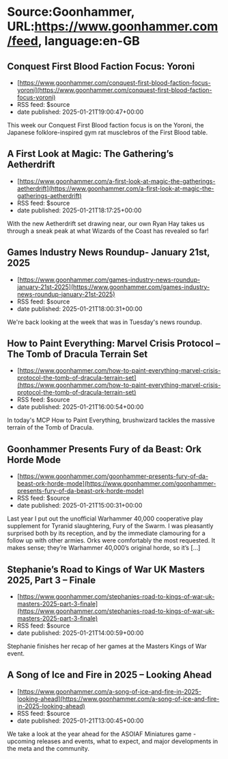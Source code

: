 # Source:Goonhammer, URL:https://www.goonhammer.com/feed, language:en-GB

## Conquest First Blood Faction Focus: Yoroni
 - [https://www.goonhammer.com/conquest-first-blood-faction-focus-yoroni](https://www.goonhammer.com/conquest-first-blood-faction-focus-yoroni)
 - RSS feed: $source
 - date published: 2025-01-21T19:00:47+00:00

This week our Conquest First Blood faction focus is on the Yoroni, the Japanese folklore-inspired gym rat musclebros of the First Blood table.

## A First Look at Magic: The Gathering’s Aetherdrift
 - [https://www.goonhammer.com/a-first-look-at-magic-the-gatherings-aetherdrift](https://www.goonhammer.com/a-first-look-at-magic-the-gatherings-aetherdrift)
 - RSS feed: $source
 - date published: 2025-01-21T18:17:25+00:00

With the new Aetherdrift set drawing near, our own Ryan Hay takes us through a sneak peak at what Wizards of the Coast has revealed so far!

## Games Industry News Roundup- January 21st, 2025
 - [https://www.goonhammer.com/games-industry-news-roundup-january-21st-2025](https://www.goonhammer.com/games-industry-news-roundup-january-21st-2025)
 - RSS feed: $source
 - date published: 2025-01-21T18:00:31+00:00

We're back looking at the week that was in Tuesday's news roundup.

## How to Paint Everything: Marvel Crisis Protocol – The Tomb of Dracula Terrain Set
 - [https://www.goonhammer.com/how-to-paint-everything-marvel-crisis-protocol-the-tomb-of-dracula-terrain-set](https://www.goonhammer.com/how-to-paint-everything-marvel-crisis-protocol-the-tomb-of-dracula-terrain-set)
 - RSS feed: $source
 - date published: 2025-01-21T16:00:54+00:00

In today's MCP How to Paint Everything, brushwizard tackles the massive terrain of the Tomb of Dracula.

## Goonhammer Presents Fury of da Beast: Ork Horde Mode
 - [https://www.goonhammer.com/goonhammer-presents-fury-of-da-beast-ork-horde-mode](https://www.goonhammer.com/goonhammer-presents-fury-of-da-beast-ork-horde-mode)
 - RSS feed: $source
 - date published: 2025-01-21T15:00:31+00:00

Last year I put out the unofficial Warhammer 40,000 cooperative play supplement for Tyranid slaughtering, Fury of the Swarm. I was pleasantly surprised both by its reception, and by the immediate clamouring for a follow up with other armies. Orks were comfortably the most requested. It makes sense; they’re Warhammer 40,000’s original horde, so it’s [&#8230;]

## Stephanie’s Road to Kings of War UK Masters 2025, Part 3 – Finale
 - [https://www.goonhammer.com/stephanies-road-to-kings-of-war-uk-masters-2025-part-3-finale](https://www.goonhammer.com/stephanies-road-to-kings-of-war-uk-masters-2025-part-3-finale)
 - RSS feed: $source
 - date published: 2025-01-21T14:00:59+00:00

Stephanie finishes her recap of her games at the Masters Kings of War event.

## A Song of Ice and Fire in 2025 – Looking Ahead
 - [https://www.goonhammer.com/a-song-of-ice-and-fire-in-2025-looking-ahead](https://www.goonhammer.com/a-song-of-ice-and-fire-in-2025-looking-ahead)
 - RSS feed: $source
 - date published: 2025-01-21T13:00:45+00:00

We take a look at the year ahead for the ASOIAF Miniatures game - upcoming releases and events, what to expect, and major developments in the meta and the community.


